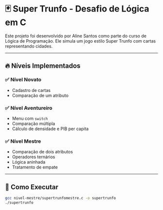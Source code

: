# 🃏 Super Trunfo - Desafio de Lógica em C

Este projeto foi desenvolvido por Aline Santos como parte do curso de Lógica de Programação. Ele simula um jogo estilo Super Trunfo com cartas representando cidades.

---

## 🔥 Níveis Implementados

### ✅ Nível Novato
- Cadastro de cartas
- Comparação de um atributo

### ✅ Nível Aventureiro
- Menu com `switch`
- Comparação múltipla
- Cálculo de densidade e PIB per capita

### ✅ Nível Mestre
- Comparação de dois atributos
- Operadores ternários
- Lógica aninhada
- Tratamento de empate

---

## 🚀 Como Executar

```bash
gcc nivel-mestre/supertrunfomestre.c -o supertrunfo
./supertrunfo
